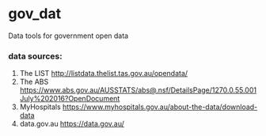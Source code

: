 # gov_dat
Data tools for government open data


### data sources:
1. The LIST http://listdata.thelist.tas.gov.au/opendata/
2. The ABS https://www.abs.gov.au/AUSSTATS/abs@.nsf/DetailsPage/1270.0.55.001July%202016?OpenDocument
3. MyHospitals https://www.myhospitals.gov.au/about-the-data/download-data
4. data.gov.au https://data.gov.au/
